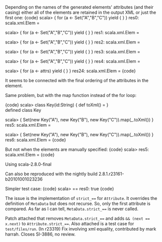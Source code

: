 Depending on the names of the generated elements' attributes (and their casing) either all of the elements are retained in the output XML or just the first one:
{code}
scala> <a>{ for (a <- Set("A","B","C")) yield { <key attrid={a} attrtype="int" /> } }</a>
res0: scala.xml.Elem = <a><key attrid="A" attrtype="int"></key><key attrid="B" attrtype="int"></key><key attrid="C" attrtype="int"></key></a>

scala> <a>{ for (a <- Set("A","B","C")) yield { <key attrid={a} attrType="int" /> } }</a> 
res1: scala.xml.Elem = <a><key attrType="int" attrid="A"></key></a>

scala> <a>{ for (a <- Set("A","B","C")) yield { <key attrid={a} attr.type="int" /> } }</a>
res2: scala.xml.Elem = <a><key attr.type="int" attrid="A"></key></a>

scala> <a>{ for (a <- Set("A","B","C")) yield { <key attrId={a} attrtype="int" /> } }</a> 
res3: scala.xml.Elem = <a><key attrId="A" attrtype="int"></key><key attrId="B" attrtype="int"></key><key attrId="C" attrtype="int"></key></a>

scala> <a>{ for (a <- Set("A","B","C")) yield { <key attr.id={a} attrtype="int" /> } }</a>
res4: scala.xml.Elem = <a><key attr.id="A" attrtype="int"></key><key attr.id="B" attrtype="int"></key><key attr.id="C" attrtype="int"></key></a>

scala> <a>{ for (a <- attrs) yield { <key attrid={a} attrttype="int" /> } }</a> 
res24: scala.xml.Elem = <a><key attrttype="int" attrid="A"></key></a>
{code}

It seems to be connected with the final ordering of the attributes in the element.

Same problem, but with the map function instead of the for loop:

{code}
scala>  class Key(id:String) { def toXml() = <key attrId={id} attrType="int"/> }  
defined class Key

scala> <a>{ Set(new Key("A"), new Key("B"), new Key("C")).map(_.toXml()) }</a>      
res5: scala.xml.Elem = <a><key attrType="int" attrId="A"></key></a>

scala> <a>{ Set(new Key("A"), new Key("B"), new Key("C")).map(_.toXml()) }</a>   
res6: scala.xml.Elem = <a><key attrId="A" attrtype="int"></key><key attrId="B" attrtype="int"></key><key attrId="C" attrtype="int"></key></a>
{code}

But not when the elements are manually specified:
{code}
scala> <a><key attrId="A" attrType="int" /><key attrId="B" attrType="int"/><key attrId="C" attrType="int"/></a>
res5: scala.xml.Elem = <a><key attrType="int" attrId="A"></key><key attrType="int" attrId="B"></key><key attrType="int" attrId="C"></key></a>
{code}

Using scala-2.8.0-final

Can also be reproduced with the nightly build 2.8.1.r23161-b20101001023236


Simpler test case:
{code}
scala> <k a="1" b="2"/> == <k a="1" b="3"/>
res0: true
{code}

The issue is the implementation of `strict_==` for `Attribute`.  It overrides the definition of `MetaData` but does not recurse.  So, only the first attribute is compared.  As far as I can tell, `MetaData.strict_==` is never called.

Patch attached that removes `MetaData.strict_==` and adds `&& (next == x.next)` to `Attribute.strict_==`.  Also attached is a test case for `test/files/run`.
(In r23319) Fix involving xml equality, contributed by mark harrah.
Closes SI-3886, no review.
